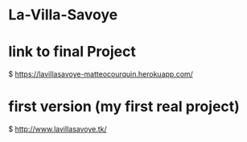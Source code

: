 # La-Villa-Savoye

# link to final Project
$ https://lavillasavoye-matteocourquin.herokuapp.com/

# first version (my first real project)
$ http://www.lavillasavoye.tk/
